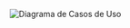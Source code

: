 
<p align="center">
    <img src="https://github.com/galp-soluctions/tic-tac-toe-new/readme-images/image-readme-1.jpeg" alt="Diagrama de Casos de Uso">
</p>
